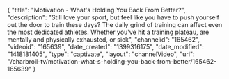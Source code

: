 {
    "title": "Motivation - What's Holding You Back From Better?",
    "description": "Still love your sport, but feel like you have to push yourself out the door to train these days? The daily grind of training can affect even the most dedicated athletes. Whether you've hit a training plateau, are mentally and physically exhausted, or sick",
    "channelid": "165462",
    "videoid": "165639",
    "date_created": "1399316175",
    "date_modified": "1418181405",
    "type": "captivate",
    "layout": "channelVideo",
    "url": "\/charbroil-tv\/motivation-what-s-holding-you-back-from-better\/165462-165639"
}